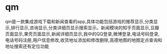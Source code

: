 # qm
qm是一款集成游戏下载和新闻查看的app,具体功能包括游戏的推荐显示,分类显示,排行显示,咨询显示,分类详细页显示搜索显示。新闻模块的知乎页面显示,豆瓣页面显示,果壳页面显示,新闻详细页显示,我中的QQ登录,微博登录,电话号码登录,电话号码注册,用户信息修改,收货地址添加和修改删除,高德地图的地图定点查询和地址搜索还有定位功能
